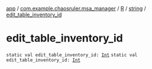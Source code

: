 [app](../../../index.md) / [com.example.chaosruler.msa_manager](../../index.md) / [R](../index.md) / [string](index.md) / [edit_table_inventory_id](.)

# edit_table_inventory_id

`static val edit_table_inventory_id: `[`Int`](https://kotlinlang.org/api/latest/jvm/stdlib/kotlin/-int/index.html)
`static val edit_table_inventory_id: `[`Int`](https://kotlinlang.org/api/latest/jvm/stdlib/kotlin/-int/index.html)